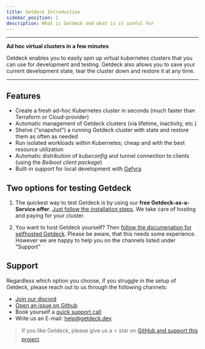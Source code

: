 ```yaml
---
title: Getdeck Introduction
sidebar_position: 1
description: What is Getdeck and what is it useful for
---
```




<hr/>
<b>Ad hoc virtual clusters in a few minutes</b>

Getdeck enables you to easily spin up virtual kubernetes clusters that you can use for development and testing. Getdeck also allows you to save your current development state, tear the cluster down and restore it at any time.

<hr/>

## Features

* Create a fresh ad-hoc Kubernetes cluster in seconds (much faster than Terraform or Cloud-provider)
* Automatic management of Getdeck clusters (via lifetime, inactivity, etc.)
* Shelve ("snapshot") a running Getdeck cluster with state and restore them as often as needed
* Run isolated workloads within Kubernetes; cheap and with the best resource utilization
* Automatic distribution of _kubeconfig_ and tunnel connection to clients (using the _Beiboot client package_)
* Built-in support for local development with [Gefyra](https://gefyra.dev)

## Two options for testing Getdeck

1. The quickest way to test Getdeck is by using our <strong>free Getdeck-as-a-Service offer</strong>. [Just follow the installation steps](/docs/getdeck-as-a-service). We take care of hosting and paying for your cluster.

2. You want to host Getdeck yourself? Then [follow the documenation for selfhosted Getdeck](/docs/selfhosted). Please be aware, that this needs some experience. However we are happy to help you on the channels listed under "Support"

## Support
Regardless which option you choose, if you struggle in the setup of Getdeck, please reach out to us through the following channels:
* [Join our discord](https://discord.gg/KPeGxY2fb8)
* [Open an issue on Github](https://github.com/Getdeck/)
* Book yourself a [quick support call](https://meetings.hubspot.com/hannes/getdeck-help)
* Write us an E-mail: help@getdeck.dev




> If you like Getdeck, please give us a ⭐ star on [GitHub and support this project](https://github.com/Getdeck/beiboot).








